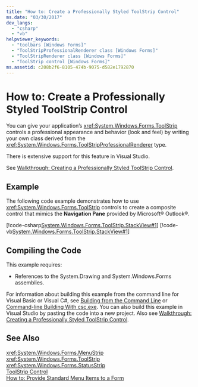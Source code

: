 ```yaml
---
title: "How to: Create a Professionally Styled ToolStrip Control"
ms.date: "03/30/2017"
dev_langs: 
  - "csharp"
  - "vb"
helpviewer_keywords: 
  - "toolbars [Windows Forms]"
  - "ToolStripProfessionalRenderer class [Windows Forms]"
  - "ToolStripRenderer class [Windows Forms]"
  - "ToolStrip control [Windows Forms]"
ms.assetid: c208b2f6-8105-474b-9075-d582e1792870
---
```

# How to: Create a Professionally Styled ToolStrip Control
You can give your application’s <xref:System.Windows.Forms.ToolStrip> controls a professional appearance and behavior (look and feel) by writing your own class derived from the <xref:System.Windows.Forms.ToolStripProfessionalRenderer> type.  
  
 There is extensive support for this feature in Visual Studio.  
  
 See [Walkthrough: Creating a Professionally Styled ToolStrip Control](../../../../docs/framework/winforms/controls/walkthrough-creating-a-professionally-styled-toolstrip-control.md).  
  
## Example  
 The following code example demonstrates how to use <xref:System.Windows.Forms.ToolStrip> controls to create a composite control that mimics the **Navigation Pane** provided by Microsoft® Outlook®.  
  
 [!code-csharp[System.Windows.Forms.ToolStrip.StackView#1](../../../../samples/snippets/csharp/VS_Snippets_Winforms/System.Windows.Forms.ToolStrip.StackView/CS/StackView.cs#1)]
 [!code-vb[System.Windows.Forms.ToolStrip.StackView#1](../../../../samples/snippets/visualbasic/VS_Snippets_Winforms/System.Windows.Forms.ToolStrip.StackView/VB/StackView.vb#1)]  
  
## Compiling the Code  
 This example requires:  
  
-   References to the System.Drawing and System.Windows.Forms assemblies.  
  
 For information about building this example from the command line for Visual Basic or Visual C#, see [Building from the Command Line](~/docs/visual-basic/reference/command-line-compiler/building-from-the-command-line.md) or [Command-line Building With csc.exe](~/docs/csharp/language-reference/compiler-options/command-line-building-with-csc-exe.md). You can also build this example in Visual Studio by pasting the code into a new project.  Also see [Walkthrough: Creating a Professionally Styled ToolStrip Control](http://msdn.microsoft.com/library/ms233664\(v=vs.110\)).  
  
## See Also  
 <xref:System.Windows.Forms.MenuStrip>  
 <xref:System.Windows.Forms.ToolStrip>  
 <xref:System.Windows.Forms.StatusStrip>  
 [ToolStrip Control](../../../../docs/framework/winforms/controls/toolstrip-control-windows-forms.md)  
 [How to: Provide Standard Menu Items to a Form](../../../../docs/framework/winforms/controls/how-to-provide-standard-menu-items-to-a-form.md)
